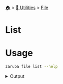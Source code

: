 <!--startTocheader-->
[🏠](../../README.md) > [🔧 Utilities](../README.md) > [File](README.md)
# List
<!--endTocHeader-->

# Usage

<!--startCode-->
```bash
zaruba file list --help
```
 
<details>
<summary>Output</summary>
 
```````
List files/folders in a path

Usage:
  zaruba file list <strDirPath> [flags]

Examples:

> ls myDir
a.txt   b.txt

> zaruba file list myDir
a.txt
b.txt


Flags:
  -h, --help   help for list
```````
</details>
<!--endCode-->

<!--startTocSubtopic-->
<!--endTocSubtopic-->